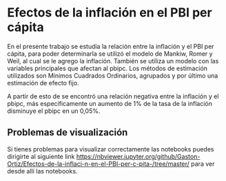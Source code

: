 # Efectos de la inflación en el PBI per cápita
En el presente trabajo se estudia la relación entre la inflación y el PBI per cápita, para poder determinarla se utilizó el modelo de Mankiw, Romer y Weil, al cual se le agrego la inflación. 
También se utiliza un modelo con las variables principales que afectan al pbipc. Los métodos de estimación utilizados son Mínimos Cuadrados Ordinarios, agrupados y por último una estimación de efecto fijo.

A partir de esto de se encontró una relación negativa entre la inflación y el pbipc, más específicamente un aumento de 1% de la tasa de la inflación disminuye el pbipc en un 0,05%.

## Problemas de visualización
Si tienes problemas para visualizar correctamente las notebooks puedes dirigirte al siguiente link https://nbviewer.jupyter.org/github/Gaston-Ortiz/Efectos-de-la-inflaci-n-en-el-PBI-per-c-pita-/tree/master/ para ver desde allí las notebooks.
